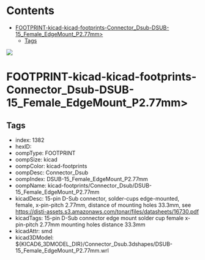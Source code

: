 



Contents
========

* [FOOTPRINT-kicad-kicad-footprints-Connector_Dsub-DSUB-15_Female_EdgeMount_P2.77mm>](#footprint-kicad-kicad-footprints-connector_dsub-dsub-15_female_edgemount_p277mm)
	* [Tags](#tags)
  
![][im]
# FOOTPRINT-kicad-kicad-footprints-Connector_Dsub-DSUB-15_Female_EdgeMount_P2.77mm>

## Tags

- index: 1382
- hexID: 
- oompType: FOOTPRINT
- oompSize: kicad
- oompColor: kicad-footprints
- oompDesc: Connector_Dsub
- oompIndex: DSUB-15_Female_EdgeMount_P2.77mm
- oompName: kicad-footprints/Connector_Dsub/DSUB-15_Female_EdgeMount_P2.77mm
- kicadDesc: 15-pin D-Sub connector, solder-cups edge-mounted, female, x-pin-pitch 2.77mm, distance of mounting holes 33.3mm, see https://disti-assets.s3.amazonaws.com/tonar/files/datasheets/16730.pdf
- kicadTags: 15-pin D-Sub connector edge mount solder cup female x-pin-pitch 2.77mm mounting holes distance 33.3mm
- kicadAttr: smd
- kicad3DModel: ${KICAD6_3DMODEL_DIR}/Connector_Dsub.3dshapes/DSUB-15_Female_EdgeMount_P2.77mm.wrl



[im]: image.png
